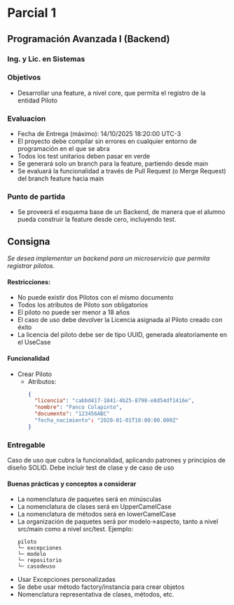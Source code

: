 # Parcial 1
## Programación Avanzada I (Backend)
### Ing. y Lic. en Sistemas

### Objetivos
- Desarrollar una feature, a nivel core, que permita el registro de la entidad Piloto

### Evaluacion
- Fecha de Entrega (máximo): 14/10/2025 18:20:00 UTC-3
- El proyecto debe compilar sin errores en cualquier entorno de programación en el que se abra
- Todos los test unitarios deben pasar en verde
- Se generará solo un branch para la feature, partiendo desde main
- Se evaluará la funcionalidad a través de Pull Request (o Merge Request) del branch feature hacia main

### Punto de partida
- Se proveerá el esquema base de un Backend, de manera que el alumno pueda construir la feature desde cero, incluyendo test.

## Consigna
_Se desea implementar un backend para un microservicio que permita registrar pilotos._

#### Restricciones:
- No puede existir dos Pilotos con el mismo documento
- Todos los atributos de Piloto son obligatorios
- El piloto no puede ser menor a 18 años
- El caso de uso debe devolver la Licencia asignada al Piloto creado con éxito
- La licencia del piloto debe ser de tipo UUID, generada aleatoriamente en el UseCase

#### Funcionalidad
- Crear Piloto
  - Atributos:
    ```json
    {
      "licencia": "cabbd417-1841-4b25-8798-e8d54df1416e",
      "nombre": "Fanco Colapinto",
      "documento": "123456ABC"
      "fecha_nacimiento": "2020-01-01T10:00:00.000Z"
    }
    ```

### Entregable
Caso de uso que cubra la funcionalidad, aplicando patrones y principios de diseño SOLID. Debe incluir test de clase y de caso de uso

#### Buenas prácticas y conceptos a considerar
- La nomenclatura de paquetes será en minúsculas
- La nomenclatura de clases será en UpperCamelCase
- La nomenclatura de métodos será en lowerCamelCase
- La organización de paquetes será por modelo->aspecto, tanto a nivel src/main como a nivel src/test. Ejemplo:
  ```
  piloto
  └─ excepciones
  └─ modelo
  └─ repositorio
  └─ casodeuso
  ```
- Usar Excepciones personalizadas
- Se debe usar método factory/instancia para crear objetos
- Nomenclatura representativa de clases, métodos, etc.
